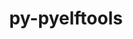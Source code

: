 ---
title: "py-pyelftools"
layout: cache
categories: [package, develop]
meta: {"compilers": ["cce@18.0.0", "gcc@11.4.0", "intel-oneapi-compilers@2025.1.0"], "num_specs": 51, "num_specs_by_stack": {"e4s": 18, "e4s-cray-rhel": 9, "e4s-oneapi": 24, "root": 51}, "oss": ["rhel8", "ubuntu22.04"], "platforms": ["linux"], "stacks": ["e4s", "e4s-cray-rhel", "e4s-oneapi", "root"], "targets": ["x86_64_v3"], "versions": ["0.27", "0.29"]}
spec_details: [{"compiler": "gcc@11.4.0", "hash": "3uveaywhq5qgbqxbksmt5cd75ha5kigf", "os": "ubuntu22.04", "platform": "linux", "size": "-", "stacks": ["e4s", "root"], "target": "x86_64_v3", "variants": ["build_system=python_pip"], "versions": ["0.29"]}, {"compiler": "intel-oneapi-compilers@2025.1.0", "hash": "4bdufhkza7jlkk7okc7xyqmtesldfuzg", "os": "ubuntu22.04", "platform": "linux", "size": "-", "stacks": ["e4s-oneapi", "root"], "target": "x86_64_v3", "variants": ["build_system=python_pip"], "versions": ["0.29"]}, {"compiler": "gcc@11.4.0", "hash": "4ozdawa4zmifmpp6r5dnrxnhagf7jil3", "os": "ubuntu22.04", "platform": "linux", "size": "-", "stacks": ["e4s", "root"], "target": "x86_64_v3", "variants": ["build_system=python_pip"], "versions": ["0.29"]}, {"compiler": "intel-oneapi-compilers@2025.1.0", "hash": "4vwrvm3bafxbzzci37mibocosyedyxna", "os": "ubuntu22.04", "platform": "linux", "size": "-", "stacks": ["e4s-oneapi", "root"], "target": "x86_64_v3", "variants": ["build_system=python_pip"], "versions": ["0.29"]}, {"compiler": "intel-oneapi-compilers@2025.1.0", "hash": "536t4x3cpwlguchcqx6dswd6oiyp5tcv", "os": "ubuntu22.04", "platform": "linux", "size": "-", "stacks": ["e4s-oneapi", "root"], "target": "x86_64_v3", "variants": ["build_system=python_pip"], "versions": ["0.29"]}, {"compiler": "intel-oneapi-compilers@2025.1.0", "hash": "55vmphwgcql5j3tnckixby5uqhyyx2sr", "os": "ubuntu22.04", "platform": "linux", "size": "-", "stacks": ["e4s-oneapi", "root"], "target": "x86_64_v3", "variants": ["build_system=python_pip"], "versions": ["0.29"]}, {"compiler": "intel-oneapi-compilers@2025.1.0", "hash": "5cqwnffdz2fwd55njsmt5rqhjciaxza6", "os": "ubuntu22.04", "platform": "linux", "size": "-", "stacks": ["e4s-oneapi", "root"], "target": "x86_64_v3", "variants": ["build_system=python_pip"], "versions": ["0.27"]}, {"compiler": "gcc@11.4.0", "hash": "5lcurdo4knwzem6ccgj6mqx6fmvr76om", "os": "ubuntu22.04", "platform": "linux", "size": "-", "stacks": ["e4s", "root"], "target": "x86_64_v3", "variants": ["build_system=python_pip"], "versions": ["0.29"]}, {"compiler": "intel-oneapi-compilers@2025.1.0", "hash": "5t5p6o6t75zvprc4vpopmmqmfbc2fum6", "os": "ubuntu22.04", "platform": "linux", "size": "-", "stacks": ["e4s-oneapi", "root"], "target": "x86_64_v3", "variants": ["build_system=python_pip"], "versions": ["0.27"]}, {"compiler": "intel-oneapi-compilers@2025.1.0", "hash": "62lis3v5opouiexthga42j3yppsckb3c", "os": "ubuntu22.04", "platform": "linux", "size": "-", "stacks": ["e4s-oneapi", "root"], "target": "x86_64_v3", "variants": ["build_system=python_pip"], "versions": ["0.27"]}, {"compiler": "intel-oneapi-compilers@2025.1.0", "hash": "6ecm23md7xjr6rqw7ysqtdbjqwfftdw7", "os": "ubuntu22.04", "platform": "linux", "size": "-", "stacks": ["e4s-oneapi", "root"], "target": "x86_64_v3", "variants": ["build_system=python_pip"], "versions": ["0.27"]}, {"compiler": "cce@18.0.0", "hash": "6f56ei6pyjfi6sv234zrfh43l2tis7bg", "os": "rhel8", "platform": "linux", "size": "-", "stacks": ["e4s-cray-rhel", "root"], "target": "x86_64_v3", "variants": ["build_system=python_pip"], "versions": ["0.29"]}, {"compiler": "intel-oneapi-compilers@2025.1.0", "hash": "7wn37x6qk66l7ksk5mg4vmgarc4pmsga", "os": "ubuntu22.04", "platform": "linux", "size": "-", "stacks": ["e4s-oneapi", "root"], "target": "x86_64_v3", "variants": ["build_system=python_pip"], "versions": ["0.29"]}, {"compiler": "intel-oneapi-compilers@2025.1.0", "hash": "7zk6adsvuhrktv2ij2xulslwhr52ui37", "os": "ubuntu22.04", "platform": "linux", "size": "-", "stacks": ["e4s-oneapi", "root"], "target": "x86_64_v3", "variants": ["build_system=python_pip"], "versions": ["0.29"]}, {"compiler": "intel-oneapi-compilers@2025.1.0", "hash": "a5imndtkzvltksphna2rvgiey5lrvkyf", "os": "ubuntu22.04", "platform": "linux", "size": "-", "stacks": ["e4s-oneapi", "root"], "target": "x86_64_v3", "variants": ["build_system=python_pip"], "versions": ["0.29"]}, {"compiler": "intel-oneapi-compilers@2025.1.0", "hash": "aojplw4ovcmfq4qofgnb2q5npiqgpiab", "os": "ubuntu22.04", "platform": "linux", "size": "-", "stacks": ["e4s-oneapi", "root"], "target": "x86_64_v3", "variants": ["build_system=python_pip"], "versions": ["0.27"]}, {"compiler": "gcc@11.4.0", "hash": "bykyihebu2gr3qpjmuw5mi6qouvld3o4", "os": "ubuntu22.04", "platform": "linux", "size": "-", "stacks": ["e4s", "root"], "target": "x86_64_v3", "variants": ["build_system=python_pip"], "versions": ["0.27"]}, {"compiler": "cce@18.0.0", "hash": "c53hucmmy5spbux4rugawa4axofmsex3", "os": "rhel8", "platform": "linux", "size": "-", "stacks": ["e4s-cray-rhel", "root"], "target": "x86_64_v3", "variants": ["build_system=python_pip"], "versions": ["0.29"]}, {"compiler": "cce@18.0.0", "hash": "cpn3742q4u3fmy7p2zlvktg6rnx7nicn", "os": "rhel8", "platform": "linux", "size": "-", "stacks": ["e4s-cray-rhel", "root"], "target": "x86_64_v3", "variants": ["build_system=python_pip"], "versions": ["0.29"]}, {"compiler": "intel-oneapi-compilers@2025.1.0", "hash": "dqrccekablhoxpzp4ulrrt7rs5zrlofw", "os": "ubuntu22.04", "platform": "linux", "size": "-", "stacks": ["e4s-oneapi", "root"], "target": "x86_64_v3", "variants": ["build_system=python_pip"], "versions": ["0.29"]}, {"compiler": "intel-oneapi-compilers@2025.1.0", "hash": "een2xk2ptqf5jgufmiqr22wajh7ftget", "os": "ubuntu22.04", "platform": "linux", "size": "-", "stacks": ["e4s-oneapi", "root"], "target": "x86_64_v3", "variants": ["build_system=python_pip"], "versions": ["0.27"]}, {"compiler": "gcc@11.4.0", "hash": "fhbluvj7lqvkcsrs7fpv5qrmzq6rejwx", "os": "ubuntu22.04", "platform": "linux", "size": "-", "stacks": ["e4s", "root"], "target": "x86_64_v3", "variants": ["build_system=python_pip"], "versions": ["0.27"]}, {"compiler": "intel-oneapi-compilers@2025.1.0", "hash": "fivssrmcqttvnpnviysxzaw3rbmcz2bf", "os": "ubuntu22.04", "platform": "linux", "size": "-", "stacks": ["e4s-oneapi", "root"], "target": "x86_64_v3", "variants": ["build_system=python_pip"], "versions": ["0.29"]}, {"compiler": "intel-oneapi-compilers@2025.1.0", "hash": "fske5r24lioms5mxcgvuea66fx4lvmap", "os": "ubuntu22.04", "platform": "linux", "size": "-", "stacks": ["e4s-oneapi", "root"], "target": "x86_64_v3", "variants": ["build_system=python_pip"], "versions": ["0.29"]}, {"compiler": "intel-oneapi-compilers@2025.1.0", "hash": "igsyncb3vqw6v2ajw4255b2w42p7o7me", "os": "ubuntu22.04", "platform": "linux", "size": "-", "stacks": ["e4s-oneapi", "root"], "target": "x86_64_v3", "variants": ["build_system=python_pip"], "versions": ["0.27"]}, {"compiler": "cce@18.0.0", "hash": "iinczkqu24qc6idj32erxog4hvjipzzg", "os": "rhel8", "platform": "linux", "size": "-", "stacks": ["e4s-cray-rhel", "root"], "target": "x86_64_v3", "variants": ["build_system=python_pip"], "versions": ["0.29"]}, {"compiler": "gcc@11.4.0", "hash": "iuhqqpchujau252ekqbcl26iyz4xakj6", "os": "ubuntu22.04", "platform": "linux", "size": "-", "stacks": ["e4s", "root"], "target": "x86_64_v3", "variants": ["build_system=python_pip"], "versions": ["0.27"]}, {"compiler": "gcc@11.4.0", "hash": "ivvvj2m2ieoddydugmww4er2t7jlocyz", "os": "ubuntu22.04", "platform": "linux", "size": "-", "stacks": ["e4s", "root"], "target": "x86_64_v3", "variants": ["build_system=python_pip"], "versions": ["0.29"]}, {"compiler": "gcc@11.4.0", "hash": "j5lzsmesyy3gkzomjdegnrpxfr5ooptr", "os": "ubuntu22.04", "platform": "linux", "size": "-", "stacks": ["e4s", "root"], "target": "x86_64_v3", "variants": ["build_system=python_pip"], "versions": ["0.27"]}, {"compiler": "gcc@11.4.0", "hash": "ka5stcnn3kkgqsavake2ssqtwpw24d35", "os": "ubuntu22.04", "platform": "linux", "size": "-", "stacks": ["e4s", "root"], "target": "x86_64_v3", "variants": ["build_system=python_pip"], "versions": ["0.27"]}, {"compiler": "gcc@11.4.0", "hash": "kcdjcqpshtjcddmonmxjf7fs7qsdxaf3", "os": "ubuntu22.04", "platform": "linux", "size": "-", "stacks": ["e4s", "root"], "target": "x86_64_v3", "variants": ["build_system=python_pip"], "versions": ["0.29"]}, {"compiler": "gcc@11.4.0", "hash": "klki4oohdj62drue5a5vacgcrogrfxgq", "os": "ubuntu22.04", "platform": "linux", "size": "-", "stacks": ["e4s", "root"], "target": "x86_64_v3", "variants": ["build_system=python_pip"], "versions": ["0.29"]}, {"compiler": "intel-oneapi-compilers@2025.1.0", "hash": "kzwwii3b7ygdr2dl4dtowdofls2zbgkh", "os": "ubuntu22.04", "platform": "linux", "size": "-", "stacks": ["e4s-oneapi", "root"], "target": "x86_64_v3", "variants": ["build_system=python_pip"], "versions": ["0.29"]}, {"compiler": "intel-oneapi-compilers@2025.1.0", "hash": "moxkcjymhxrqcpmku6jqusbq52bijlub", "os": "ubuntu22.04", "platform": "linux", "size": "-", "stacks": ["e4s-oneapi", "root"], "target": "x86_64_v3", "variants": ["build_system=python_pip"], "versions": ["0.27"]}, {"compiler": "gcc@11.4.0", "hash": "oxeekt7dqquzoxmtcaxkslvwtqavs32a", "os": "ubuntu22.04", "platform": "linux", "size": "-", "stacks": ["e4s", "root"], "target": "x86_64_v3", "variants": ["build_system=python_pip"], "versions": ["0.27"]}, {"compiler": "cce@18.0.0", "hash": "qaenhoohd62t7gtvl53fb4unntfu4ivb", "os": "rhel8", "platform": "linux", "size": "-", "stacks": ["e4s-cray-rhel", "root"], "target": "x86_64_v3", "variants": ["build_system=python_pip"], "versions": ["0.29"]}, {"compiler": "cce@18.0.0", "hash": "qfseqtnyyy2lghf2ev7smjtqsxhvrcpl", "os": "rhel8", "platform": "linux", "size": "-", "stacks": ["e4s-cray-rhel", "root"], "target": "x86_64_v3", "variants": ["build_system=python_pip"], "versions": ["0.29"]}, {"compiler": "gcc@11.4.0", "hash": "qls3te3fb477cuij6pdkutz5wacmvg4h", "os": "ubuntu22.04", "platform": "linux", "size": "-", "stacks": ["e4s", "root"], "target": "x86_64_v3", "variants": ["build_system=python_pip"], "versions": ["0.29"]}, {"compiler": "gcc@11.4.0", "hash": "qnou3gqhtzmlkrccngvu3zuk2zu5v5ar", "os": "ubuntu22.04", "platform": "linux", "size": "-", "stacks": ["e4s", "root"], "target": "x86_64_v3", "variants": ["build_system=python_pip"], "versions": ["0.27"]}, {"compiler": "gcc@11.4.0", "hash": "r2qs6mhvv5zmiwnji7u6arrkpt7utrn5", "os": "ubuntu22.04", "platform": "linux", "size": "-", "stacks": ["e4s", "root"], "target": "x86_64_v3", "variants": ["build_system=python_pip"], "versions": ["0.29"]}, {"compiler": "gcc@11.4.0", "hash": "rarqkz5lnuncw2kh3tzuyizjvuymma2o", "os": "ubuntu22.04", "platform": "linux", "size": "-", "stacks": ["e4s", "root"], "target": "x86_64_v3", "variants": ["build_system=python_pip"], "versions": ["0.27"]}, {"compiler": "gcc@11.4.0", "hash": "rbz5h35zaimbcr3rkyvxy2hkejb5ntbi", "os": "ubuntu22.04", "platform": "linux", "size": "-", "stacks": ["e4s", "root"], "target": "x86_64_v3", "variants": ["build_system=python_pip"], "versions": ["0.29"]}, {"compiler": "intel-oneapi-compilers@2025.1.0", "hash": "rze2yvf5rhbtiysdhgalevdf65flge3z", "os": "ubuntu22.04", "platform": "linux", "size": "-", "stacks": ["e4s-oneapi", "root"], "target": "x86_64_v3", "variants": ["build_system=python_pip"], "versions": ["0.27"]}, {"compiler": "cce@18.0.0", "hash": "s3n4ok5biipborcf63d6qp73qijgo5ca", "os": "rhel8", "platform": "linux", "size": "-", "stacks": ["e4s-cray-rhel", "root"], "target": "x86_64_v3", "variants": ["build_system=python_pip"], "versions": ["0.29"]}, {"compiler": "intel-oneapi-compilers@2025.1.0", "hash": "sleprbbstrqotift3mt35ldtm4g4obf6", "os": "ubuntu22.04", "platform": "linux", "size": "-", "stacks": ["e4s-oneapi", "root"], "target": "x86_64_v3", "variants": ["build_system=python_pip"], "versions": ["0.27"]}, {"compiler": "intel-oneapi-compilers@2025.1.0", "hash": "soxyrnjbmxchtktfjulyk43tfn52dccw", "os": "ubuntu22.04", "platform": "linux", "size": "-", "stacks": ["e4s-oneapi", "root"], "target": "x86_64_v3", "variants": ["build_system=python_pip"], "versions": ["0.29"]}, {"compiler": "gcc@11.4.0", "hash": "ttwcolegdo5b2tubqj5oaozwhfmfb7li", "os": "ubuntu22.04", "platform": "linux", "size": "-", "stacks": ["e4s", "root"], "target": "x86_64_v3", "variants": ["build_system=python_pip"], "versions": ["0.27"]}, {"compiler": "intel-oneapi-compilers@2025.1.0", "hash": "uqmiqiktcbihvhytwkieb63p32c4xxbm", "os": "ubuntu22.04", "platform": "linux", "size": "-", "stacks": ["e4s-oneapi", "root"], "target": "x86_64_v3", "variants": ["build_system=python_pip"], "versions": ["0.27"]}, {"compiler": "cce@18.0.0", "hash": "xqdartqf4lslv7dm6isv4jaki3exbukk", "os": "rhel8", "platform": "linux", "size": "-", "stacks": ["e4s-cray-rhel", "root"], "target": "x86_64_v3", "variants": ["build_system=python_pip"], "versions": ["0.29"]}, {"compiler": "cce@18.0.0", "hash": "yxrw3vceb5g6d6a3bho7inujvr2pxbgn", "os": "rhel8", "platform": "linux", "size": "-", "stacks": ["e4s-cray-rhel", "root"], "target": "x86_64_v3", "variants": ["build_system=python_pip"], "versions": ["0.29"]}, {"compiler": "intel-oneapi-compilers@2025.1.0", "hash": "zt3dotllgxty4puy3olddzc3jiekrdyv", "os": "ubuntu22.04", "platform": "linux", "size": "-", "stacks": ["e4s-oneapi", "root"], "target": "x86_64_v3", "variants": ["build_system=python_pip"], "versions": ["0.27"]}]
---